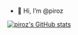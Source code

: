 - 👋 Hi, I’m @piroz

[![piroz's GitHub stats](https://github-readme-stats.vercel.app/api?username=piroz)](https://github.com/anuraghazra/github-readme-stats)


<!---
piroz/piroz is a ✨ special ✨ repository because its `README.md` (this file) appears on your GitHub profile.
You can click the Preview link to take a look at your changes.
--->
